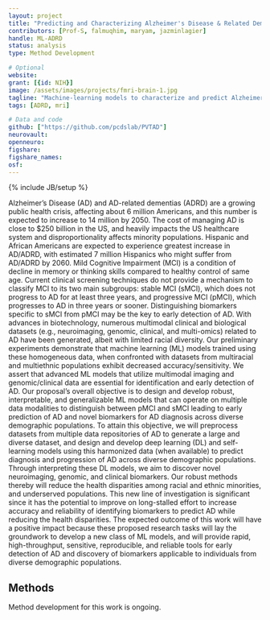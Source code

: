 ```yaml
---
layout: project
title: "Predicting and Characterizing Alzheimer's Disease & Related Dementias"
contributors: [Prof-S, falmuqhim, maryam, jazminlagier]
handle: ML-ADRD
status: analysis
type: Method Development

# Optional
website:
grant: [{id: NIH}] 
image: /assets/images/projects/fmri-brain-1.jpg
tagline: "Machine-learning models to characterize and predict Alzheimer's disease"
tags: [ADRD, mri]

# Data and code
github: ["https://github.com/pcdslab/PVTAD"]
neurovault:
openneuro:
figshare:
figshare_names:
osf:
---
```


{% include JB/setup %}

Alzheimer’s Disease (AD) and AD-related dementias (ADRD) are a growing public health crisis, affecting about 6 million Americans, and this number is expected to increase to 14 million by 2050. The cost of managing AD is close to $250 billion in the US, and heavily impacts the US healthcare system and disproportionality affects minority populations. Hispanic and African Americans are expected to experience greatest increase in AD/ADRD, with estimated 7 million Hispanics who might suffer from AD/ADRD by 2060. Mild Cognitive Impairment (MCI) is a condition of decline in memory or thinking skills compared to healthy control of same age. Current clinical screening techniques do not provide a mechanism to classify MCI to its two main subgroups: stable MCI (sMCI), which does not progress to AD for at least three years, and progressive MCI (pMCI), which progresses to AD in three years or sooner. Distinguishing biomarkers specific to sMCI from pMCI may be the key to early detection of AD. With advances in biotechnology, numerous multimodal clinical and biological datasets (e.g., neuroimaging, genomic, clinical, and multi-omics) related to AD have been generated, albeit with limited racial diversity. Our preliminary experiments demonstrate that machine learning (ML) models trained using these homogeneous data, when confronted with datasets from multiracial and multiethnic populations exhibit decreased accuracy/sensitivity. We assert that advanced ML models that utilize multimodal imaging and genomic/clinical data are essential for identification and early detection of AD. Our proposal’s overall objective is to design and develop robust, interpretable, and generalizable ML models that can operate on multiple data modalities to distinguish between pMCI and sMCI leading to early prediction of AD and novel biomarkers for AD diagnosis across diverse demographic populations. To attain this objective, we will preprocess datasets from multiple data repositories of AD to generate a large and diverse dataset, and design and develop deep learning (DL) and self-learning models using this harmonized data (when available) to predict diagnosis and progression of AD across diverse demographic populations. Through interpreting these DL models, we aim to discover novel neuroimaging, genomic, and clinical biomarkers. Our robust methods thereby will reduce the health disparities among racial and ethnic minorities, and underserved populations. This new line of investigation is significant since it has the potential to improve on long-stalled effort to increase accuracy and reliability of identifying biomarkers to predict AD while reducing the health disparities. The expected outcome of this work will have a positive impact because these proposed research tasks will lay the groundwork to develop a new class of ML models, and will provide rapid, high-throughput, sensitive, reproducible, and reliable tools for early detection of AD and discovery of biomarkers applicable to individuals from diverse demographic populations.



## Methods

Method development for this work is ongoing.

